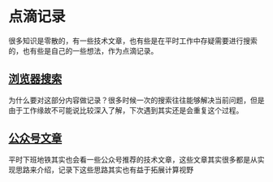 # 点滴记录

很多知识是零散的，有一些技术文章，也有些是在平时工作中存疑需要进行搜索的，也有些是自己的一些想法，作为点滴记录。

## [浏览器搜索](./search-engine-knowledge/README.md)

为什么要对这部分内容做记录？很多时候一次的搜索往往能够解决当前问题，但是由于工作缘故不可能说比较深入了解，下次遇到其实还是会重复这个过程。

## [公众号文章](./official-account/README.md)

平时下班地铁其实也会看一些公众号推荐的技术文章，这些文章其实很多都是从实现思路来介绍，记录下这些思路其实也有益于拓展计算视野